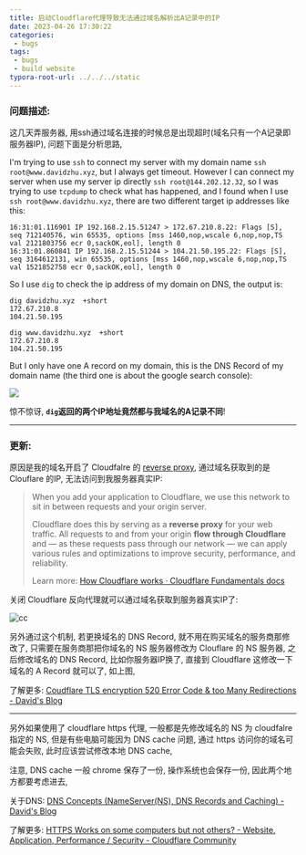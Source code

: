 ```yaml
---
title: 启动Cloudflare代理导致无法通过域名解析出A记录中的IP
date: 2023-04-26 17:30:22
categories:
 - bugs
tags:
 - bugs
 - build website
typora-root-url: ../../../static
---
```


### 问题描述:

这几天弄服务器, 用ssh通过域名连接的时候总是出现超时(域名只有一个A记录即服务器IP), 问题下面是分析思路, 

I'm trying to use `ssh` to connect my server with my domain name `ssh root@www.davidzhu.xyz`, but I always get timeout. However I can connect my server when use my server ip directly `ssh root@144.202.12.32`, so I was trying to use `tcpdump` to check what has happened, and I found when I use `ssh root@www.davidzhu.xyz`, there are two different target ip addresses like this:

```shell
16:31:01.116901 IP 192.168.2.15.51247 > 172.67.210.8.22: Flags [S], seq 712140576, win 65535, options [mss 1460,nop,wscale 6,nop,nop,TS val 2121803756 ecr 0,sackOK,eol], length 0
16:31:01.860841 IP 192.168.2.15.51244 > 104.21.50.195.22: Flags [S], seq 3164612131, win 65535, options [mss 1460,nop,wscale 6,nop,nop,TS val 1521852758 ecr 0,sackOK,eol], length 0
```

So I use `dig` to check the ip address of my domain on DNS, the output is:

```shell
dig davidzhu.xyz  +short       
172.67.210.8
104.21.50.195

dig www.davidzhu.xyz  +short
172.67.210.8
104.21.50.195
```

But I only have one A record on my domain, this is the DNS Record of my domain name (the third one is about the google search console):

![](/002-bug-domain-with-two-ip/a.png)

惊不惊讶, **`dig`返回的两个IP地址竟然都与我域名的A记录不同**!

----

### **更新:** 

原因是我的域名开启了 Cloudfalre 的 [reverse proxy](https://developers.cloudflare.com/fundamentals/concepts/how-cloudflare-works/), 通过域名获取到的是 Clouflare 的IP, 无法访问到我服务器真实IP:

> When you add your application to Cloudflare, we use this network to sit in between requests and your origin server. 
>
> Cloudflare does this by serving as a **reverse proxy** for your web traffic. All requests to and from your origin **flow through Cloudflare** and — as these requests pass through our network — we can apply various rules and optimizations to improve security, performance, and reliability.
>
> Learn more: [How Cloudflare works · Cloudflare Fundamentals docs](https://developers.cloudflare.com/fundamentals/concepts/how-cloudflare-works/)

关闭 Cloudflare 反向代理就可以通过域名获取到服务器真实IP了:

![cc](/002-bug-domain-with-two-ip/cc.png)

另外通过这个机制, 若更换域名的 DNS Record, 就不用在购买域名的服务商那修改了, 只需要在服务商那把你域名的 NS 服务器修改为 Clouflare 的 NS 服务器, 之后修改域名的 DNS Record, 比如你服务器IP换了, 直接到 Cloudflare 这修改一下域名的 A Record 就可以了, 如上图, 

了解更多: [Coudflare TLS encryption 520 Error Code & too Many Redirections - David's Blog](https://davidzhu.xyz/post/bugs/007-cloudflare-tls-proxy/)

---

另外如果使用了 cloudflare https 代理, 一般都是先修改域名的 NS 为 cloudfalre 指定的 NS, 但是有些电脑可能因为 DNS cache 问题, 通过 https 访问你的域名可能会失败, 此时应该尝试修改本地 DNS cache, 

注意, DNS cache 一般 chrome 保存了一份, 操作系统也会保存一份, 因此两个地方都要考虑进去, 

关于DNS: [DNS Concepts (NameServer(NS), DNS Records and Caching) - David's Blog](https://davidzhu.xyz/post/networking/002-dns-basics/)

了解更多: [HTTPS Works on some computers but not others? - Website, Application, Performance / Security - Cloudflare Community](https://community.cloudflare.com/t/https-works-on-some-computers-but-not-others/15922)

